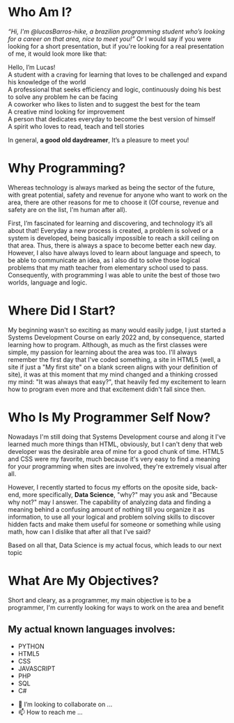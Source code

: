 <h1>Who Am I?</h1>

<i>“Hi, I'm @lucasBarros-hike, a brazilian programming student who’s looking for a career on that area, nice to meet you!”</i> Or I would say if you were looking for a short presentation, but if you're looking for a real presentation of me, it would look more like that:  

Hello, I’m Lucas!<br/> A student with a craving for learning that loves to be challenged and expand his knowledge of the world<br/> A professional that seeks efficiency and logic, continuously doing his best to solve any problem he can be facing<br/> A coworker who likes to listen and to suggest the best for the team<br/> A creative mind looking for improvement<br/> A person that dedicates everyday to become the best version of himself<br/> A spirit who loves to read, teach and tell stories<br/>

In general, <strong>a good old daydreamer</strong>, It’s a pleasure to meet you!<br/>


<h1>Why Programming?</h1>

<p>Whereas technology is always marked as being the sector of the future, with great potential, safety and revenue for anyone who want to work on the area, there are other reasons for me to choose it (Of course, revenue and safety are on the list, I'm human after all).</p>

<p>First, I’m fascinated for learning and discovering, and technology it’s all about that! Everyday a new process is created, a problem is solved or a system is developed, being basically impossible to reach a skill ceiling on that area. Thus,  there is always a space to become better each new day. However, I also have always loved to learn about language and speech, to be able to communicate an idea, as I also did to solve those logical problems that my math teacher from elementary school used to pass. Consequently, with programming I was able to unite the best of those two worlds, language and logic. </p>

<h1>Where Did I Start?</h1>

My beginning wasn't so exciting as many would easily judge, I just started a Systems Development Course on early 2022 and, by consequence, started learning how to program. Although, as much as the first classes were simple, my passion for learning about the area was too. I'll always remember the first day that I've coded something, a site in HTML5 (well, a site if just a "My first site" on a blank screen aligns with your definition of site), it was at this moment that my mind changed and a thinking crossed my mind: "It was always that easy?", that heavily fed my excitement to learn how to program even more and that excitement didn't fall since then. 

<h1>Who Is My Programmer Self Now?</h1>

<p>Nowadays I'm still doing that Systems Development course and along it I've learned much more things than HTML, obviously, but I can't deny that web developer was the desirable area of mine for a good chunk of time. HTML5 and CSS were my favorite, much because it's very easy to find a meaning for your programming when sites are involved, they're extremely visual after all.</p>

<p>However, I recently started to focus my efforts on the oposite side, back-end, more specifically, <strong>Data Science</strong>, "why?" may you ask and "Because why not?" may I answer. The capability of analyzing data and finding a meaning behind a confusing amount of nothing till you organize it as information, to use all your logical and problem solving skills to discover hidden facts and make them useful for someone or something while using math, how can I dislike that after all that I've said?</p>

<p>Based on all that, Data Science is my actual focus, which leads to our next topic</p>

<h1>What Are My Objectives?</h1>

<p>Short and cleary, as a programmer, my main objective is to be a programmer, I'm currently looking for ways to work on the area and benefit

<h2>My actual known languages involves:</h2> 
<ul>
    <li>PYTHON</li>
    <li>HTML5</li>
    <li>CSS</li>
    <li>JAVASCRIPT</li>
    <li>PHP</li>
    <li>SQL</li>
    <li>C#</li>
</ul>


- 💞️ I’m looking to collaborate on ...
- 📫 How to reach me ...

